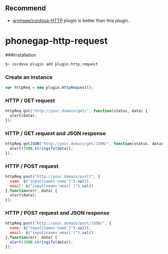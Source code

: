 Recommend
------
* [wymsee/cordova-HTTP](https://github.com/wymsee/cordova-HTTP) plugin is better than this plugin.





phonegap-http-request
=====================

###Installation
```bash
$> cordova plugin add plugin.http.request
```

### Create an instance
```js
var httpReq = new plugin.HttpRequest();
```

### HTTP / GET request
```js
httpReq.get("http://your.domain/get/", function(status, data) {
  alert(data);
});
```

### HTTP / GET request and JSON response
```js
httpReq.getJSON("http://your.domain/get/JSON/", function(status, data) {
  alert(JSON.stringify(data));
});
```

### HTTP / POST request
```js
httpReq.post("http://your.domain/post/", {
  name: $("input[name='name']").val(),
  email: $("input[name='email']").val()
},function(err, data) {
  alert(data);
});
```

### HTTP / POST request and JSON response
```js
httpReq.post("http://your.domain/post/JSON/", {
  name: $("input[name='name']").val(),
  email: $("input[name='email']").val()
},function(err, data) {
  alert(JSON.stringify(data));
});
```
